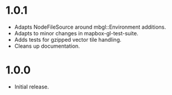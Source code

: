 # 1.0.1

- Adapts NodeFileSource around mbgl::Environment additions.
- Adapts to minor changes in mapbox-gl-test-suite.
- Adds tests for gzipped vector tile handling.
- Cleans up documentation.

# 1.0.0

- Initial release.
